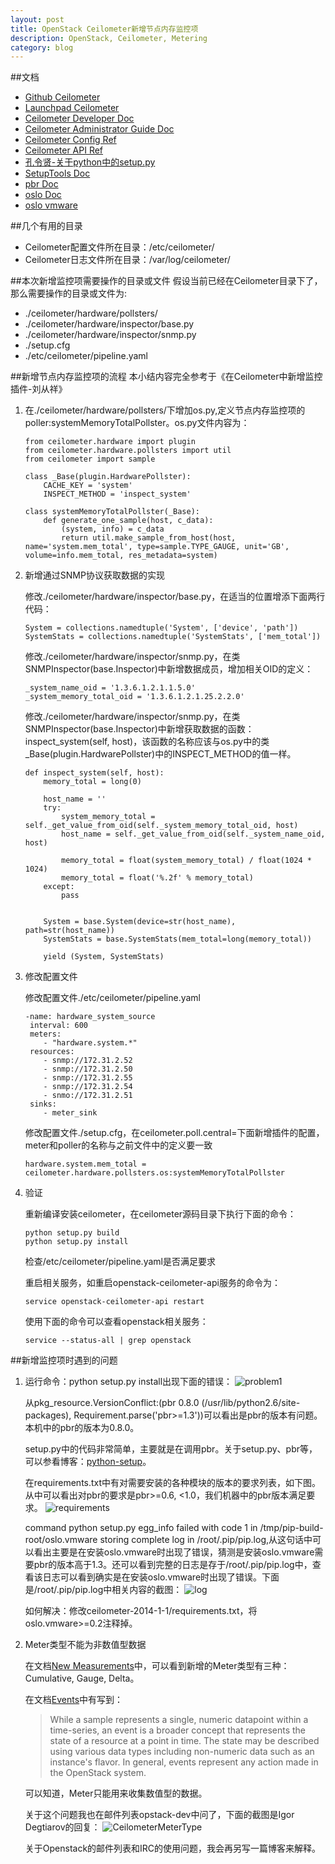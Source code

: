 ```yaml
---
layout: post
title: OpenStack Ceilometer新增节点内存监控项
description: OpenStack, Ceilometer, Metering
category: blog
---
```


##文档
* [Github Ceilometer](https://github.com/openstack/ceilometer)
* [Launchpad Ceilometer](https://launchpad.net/cilometer)
* [Ceilometer Developer Doc](http://docs.openstack.org/developer/ceilometer/)
* [Ceilometer Administrator Guide Doc](http://docs.openstack.org/admin-guide-cloud/telemetry.html)
* [Ceilometer Config Ref](http://docs.openstack.org/kilo/config-reference/content/ch_configuring-openstack-telemetry.html)
* [Ceilometer API Ref](http://developer.openstack.org/api-ref-telemetry-v2.html)
* [孔令贤-关于python中的setup.py](http://lingxiankong.github.io/blog/2013/12/23/python-setup/)
* [SetupTools Doc](http://pythonhosted.org/setuptools/)
* [pbr Doc](http://docs.openstack.org/developer/pbr/)
* [oslo Doc](https://wiki.openstack.org/wiki/Oslo)
* [oslo vmware](http://rpmfind.net/linux/RPM/fedora/21/x86_64/p/python-oslo-vmware-0.3-2.fc21.noarch.html)

##几个有用的目录
* Ceilometer配置文件所在目录：/etc/ceilometer/
* Ceilometer日志文件所在目录：/var/log/ceilometer/

##本次新增监控项需要操作的目录或文件
假设当前已经在Ceilometer目录下了，那么需要操作的目录或文件为:

* ./ceilometer/hardware/pollsters/
* ./ceilometer/hardware/inspector/base.py
* ./ceilometer/hardware/inspector/snmp.py
* ./setup.cfg
* ./etc/ceilometer/pipeline.yaml

##新增节点内存监控项的流程
本小结内容完全参考于《在Ceilometer中新增监控插件-刘从祥》

1. 在./ceilometer/hardware/pollsters/下增加os.py,定义节点内存监控项的poller:systemMemoryTotalPollster。os.py文件内容为：
    
    ```
    from ceilometer.hardware import plugin
    from ceilometer.hardware.pollsters import util
    from ceilometer import sample

    class _Base(plugin.HardwarePollster):
        CACHE_KEY = 'system'
        INSPECT_METHOD = 'inspect_system'

    class systemMemoryTotalPollster(_Base):
        def generate_one_sample(host, c_data):
            (system, info) = c_data
            return util.make_sample_from_host(host, name='system.mem_total', type=sample.TYPE_GAUGE, unit='GB', volume=info.mem_total, res_metadata=system)
    ```

2. 新增通过SNMP协议获取数据的实现

    修改./ceilometer/hardware/inspector/base.py，在适当的位置增添下面两行代码：
    
    ```
    System = collections.namedtuple('System', ['device', 'path'])
    SystemStats = collections.namedtuple('SystemStats', ['mem_total'])
    ```

    修改./ceilometer/hardware/inspector/snmp.py，在类SNMPInspector(base.Inspector)中新增数据成员，增加相关OID的定义：
    
    ```
    _system_name_oid = '1.3.6.1.2.1.1.5.0'
    _system_memory_total_oid = '1.3.6.1.2.1.25.2.2.0'
    ```

    修改./ceilometer/hardware/inspector/snmp.py，在类SNMPInspector(base.Inspector)中新增获取数据的函数：inspect_system(self, host)，该函数的名称应该与os.py中的类_Base(plugin.HardwarePollster)中的INSPECT_METHOD的值一样。
    
    ```
    def inspect_system(self, host):
        memory_total = long(0)

        host_name = ''
        try:
            system_memory_total = self._get_value_from_oid(self._system_memory_total_oid, host)
            host_name = self._get_value_from_oid(self._system_name_oid, host)

            memory_total = float(system_memory_total) / float(1024 * 1024)
            memory_total = float('%.2f' % memory_total)
        except:
            pass


        System = base.System(device=str(host_name), path=str(host_name))
        SystemStats = base.SystemStats(mem_total=long(memory_total))

        yield (System, SystemStats)
    ```


3. 修改配置文件
    
    修改配置文件./etc/ceilometer/pipeline.yaml
    
    ```
    -name: hardware_system_source
     interval: 600
     meters:
        - "hardware.system.*"
     resources:
        - snmp://172.31.2.52
        - snmp://172.31.2.50
        - snmp://172.31.2.55
        - snmp://172.31.2.54
        - snmo://172.31.2.51
     sinks:
        - meter_sink
    ```

    修改配置文件./setup.cfg，在ceilometer.poll.central=下面新增插件的配置，meter和poller的名称与之前文件中的定义要一致
    
    ```
    hardware.system.mem_total = ceilometer.hardware.pollsters.os:systemMemoryTotalPollster
    ```

4. 验证
    
    重新编译安装ceilometer，在ceilometer源码目录下执行下面的命令：
    
    ```
    python setup.py build
    python setup.py install
    ```

    检查/etc/ceilometer/pipeline.yaml是否满足要求

    重启相关服务，如重启openstack-ceilometer-api服务的命令为：
    
    ```
    service openstack-ceilometer-api restart
    ```

    使用下面的命令可以查看openstack相关服务：

    ```
    service --status-all | grep openstack
    ```

##新增监控项时遇到的问题
1. 运行命令：python setup.py install出现下面的错误：
![problem1](/images/2015-10-10-Add-Monitoring/problem1.jpg)

    从pkg_resource.VersionConflict:(pbr 0.8.0 (/usr/lib/python2.6/site-packages), Requirement.parse('pbr>=1.3'))可以看出是pbr的版本有问题。本机中的pbr的版本为0.8.0。

    setup.py中的代码非常简单，主要就是在调用pbr。关于setup.py、pbr等，可以参看博客：[python-setup](http://lingxiankong.github.io/blog/2013/12/23/python-setup/)。

    在requirements.txt中有对需要安装的各种模块的版本的要求列表，如下图。从中可以看出对pbr的要求是pbr>=0.6, <1.0，我们机器中的pbr版本满足要求。
    ![requirements](/images/2015-10-10-Add-Monitoring/requirements.jpg)

    command python setup.py egg_info failed with code 1 in /tmp/pip-build-root/oslo.vmware storing complete log in /root/.pip/pip.log,从这句话中可以看出主要是在安装oslo.vmware时出现了错误，猜测是安装oslo.vmware需要pbr的版本高于1.3。还可以看到完整的日志是存于/root/.pip/pip.log中，查看该日志可以看到确实是在安装oslo.vmware时出现了错误。下面是/root/.pip/pip.log中相关内容的截图：
    ![log](/images/2015-10-10-Add-Monitoring/log.jpg)

    如何解决：修改ceilometer-2014-1-1/requirements.txt，将oslo.vmware>=0.2注释掉。

2. Meter类型不能为非数值型数据

   在文档[New Measurements](http://docs.openstack.org/developer/cilometer/new_meters.html)中，可以看到新增的Meter类型有三种：Cumulative, Gauge, Delta。

   在文档[Events](http://docs.openstack.org/admin-guide-cloud/telemetry-events.html)中有写到：
   > While a sample represents a single, numeric datapoint within a time-series, an event is a broader concept that represents the state of a resource at a point in time. The state may be described using various data types including non-numeric data such as an instance's flavor. In general, events represent any action made in the OpenStack system.
   
   可以知道，Meter只能用来收集数值型的数据。

   关于这个问题我也在邮件列表opstack-dev中问了，下面的截图是Igor Degtiarov的回复：
   ![CeilometerMeterType](/images/2015-10-10-Add-Monitoring/CeilometerMeterType.jpg)

   关于Openstack的邮件列表和IRC的使用问题，我会再另写一篇博客来解释。

